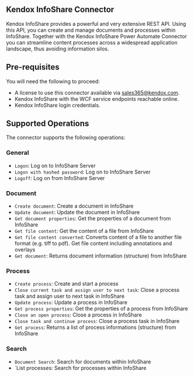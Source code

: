
## Kendox InfoShare Connector
Kendox InfoShare provides a powerful and very extensive REST API. Using this API, you can create and manage documents and processes within InfoShare. Together with the Kendox InfoShare Power Automate Connector you can streamline content processes across a widespread application landscape, thus avoiding information silos.

## Pre-requisites
You will need the following to proceed:
* A license to use this connector available via sales365@kendox.com.
* Kendox InfoShare with the WCF service endpoints reachable online.
* Kendox InfoShare login credentials.

## Supported Operations
The connector supports the following operations:

### General
* `Logon`: Log on to InfoShare Server
* `Logon with hashed password`: Log on to InfoShare Server
* `Logoff`: Log on from InfoShare Server

### Document
* `Create document`: Create a document in InfoShare
* `Update document`: Update the document in InfoShare
* `Get document properties`: Get the properties of a document from InfoShare
* `Get file content`: Get the content of a file from InfoShare
* `Get file content converted`: Converts content of a file to another file format (e.g. tiff to pdf). Get file content including annotations and overlays  
* `Get document`: Returns document information (structure) from InfoShare

### Process
* `Create process`: Create and start a process 
* `Close current task and assign user to next task`: Close a process task and assign user to next task in InfoShare
* `Update process`: Update a process in InfoShare
* `Get process properties`: Get the properties of a process from InfoShare
* `Close an open process`: Close a process in InfoShare
* `Close task and continue process`: Close a process task in InfoShare
* `Get process`: Returns a list of process informations (structure) from InfoShare

### Search
* `Document Search`: Search for documents within InfoShare
* `List processes: Search for processes within InfoShare

